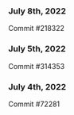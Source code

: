 ### July 8th, 2022

Commit #218322

### July 5th, 2022

Commit #314353


### July 4th, 2022

Commit #72281

